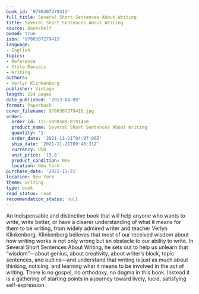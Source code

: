 ```yaml
---
book_id: '9780307279415'
full_title: Several Short Sentences About Writing
title: Several Short Sentences About Writing
source: Bookshelf
owned: true
isbn: '9780307279415'
language:
- English
topics:
- Reference
- Style Manuals
- Writing
authors:
- Verlyn Klinkenborg
publisher: Vintage
length: 224 pages
date_published: '2013-04-09'
format: Paperback
cover_filename: 9780307279415.jpg
order:
  order_id: 111-5898589-8191468
  product_name: Several Short Sentences About Writing
  quantity: '1'
  order_date: '2021-11-21T04:07:06Z'
  ship_date: '2021-11-21T09:48:31Z'
  currency: USD
  unit_price: '15.6'
  product_condition: New
  location: New York
purchase_date: '2021-11-21'
location: New York
theme: writing
type: book
read_status: read
recommendation_status: null
---
```

An indispensable and distinctive book that will help anyone who wants to write, write better, or have a clearer understanding of what it means for them to be writing, from widely admired writer and teacher Verlyn Klinkenborg.
Klinkenborg believes that most of our received wisdom about how writing works is not only wrong but an obstacle to our ability to write. In Several Short Sentences About Writing, he sets out to help us unlearn that “wisdom”—about genius, about creativity, about writer’s block, topic sentences, and outline—and understand that writing is just as much about thinking, noticing, and learning what it means to be involved in the act of writing. There is no gospel, no orthodoxy, no dogma in this book. Instead it is a gathering of starting points in a journey toward lively, lucid, satisfying self-expression.
